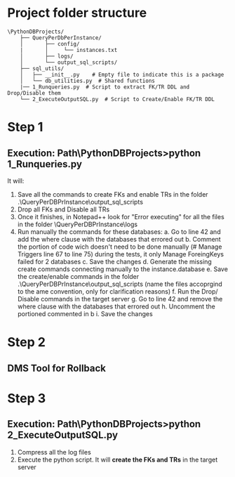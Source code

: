 # Project folder structure
    \PythonDBProjects/
        ├── QueryPerDbPerInstance/
        │       ├── config/
        |       │     └── instances.txt
        │       ├── logs/
        │       └── output_sql_scripts/
        ├── sql_utils/
        │   ├── __init__.py    # Empty file to indicate this is a package
        │   └── db_utilities.py  # Shared functions
        |── 1_Runqueries.py  # Script to extract FK/TR DDL and Drop/Disable them
        └── 2_ExecuteOutputSQL.py  # Script to Create/Enable FK/TR DDL  

# Step 1
## Execution: Path\PythonDBProjects>python 1_Runqueries.py
It will:
1. Save all the commands to create FKs and enable TRs in the folder .\QueryPerDBPrInstance\output_sql_scripts 
2. Drop all FKs and Disable all TRs
3. Once it finishes, in Notepad++ look for "Error executing" for all the files in the folder \QueryPerDBPrInstance\logs
4. Run manually the commands for these databases:
    a. Go to line 42 and add the where clause with the databases that errored out
    b. Comment the portion of code wich doesn't need to be done manually (# Manage Triggers line 67 to line 75) during the tests, it only Manage ForeingKeys failed for 2 databases
    c. Save the changes
    d. Generate the missing create commands connecting manually to the instance.database
    e. Save the create/enable commands in the folder .\QueryPerDBPrInstance\output_sql_scripts (name the files accoprgind to the ame convention, only for clarification reasons)
    f. Run the Drop/ Disable commands in the target server
    g. Go to line 42 and remove the where clause with the databases that errored out
    h. Uncomment the portioned commented in b
    i. Save the changes

# Step 2
## DMS Tool for Rollback    

# Step 3
## Execution: Path\PythonDBProjects>python 2_ExecuteOutputSQL.py
1. Compress all the log files
2. Execute the python script. It will **create the FKs and TRs** in the target server